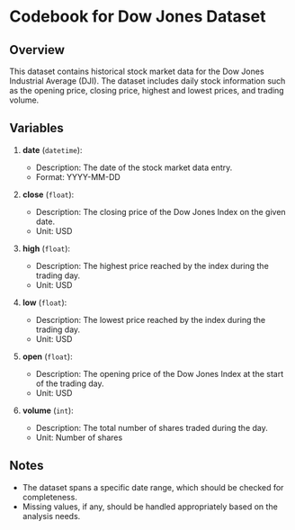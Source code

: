 
# Codebook for Dow Jones Dataset

## Overview
This dataset contains historical stock market data for the Dow Jones Industrial Average (DJI). The dataset includes daily stock information such as the opening price, closing price, highest and lowest prices, and trading volume.

## Variables

1. **date** (`datetime`):  
   - Description: The date of the stock market data entry.  
   - Format: YYYY-MM-DD  

2. **close** (`float`):  
   - Description: The closing price of the Dow Jones Index on the given date.  
   - Unit: USD  

3. **high** (`float`):  
   - Description: The highest price reached by the index during the trading day.  
   - Unit: USD  

4. **low** (`float`):  
   - Description: The lowest price reached by the index during the trading day.  
   - Unit: USD  

5. **open** (`float`):  
   - Description: The opening price of the Dow Jones Index at the start of the trading day.  
   - Unit: USD  

6. **volume** (`int`):  
   - Description: The total number of shares traded during the day.  
   - Unit: Number of shares  

## Notes  
- The dataset spans a specific date range, which should be checked for completeness.  
- Missing values, if any, should be handled appropriately based on the analysis needs.
